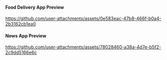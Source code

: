<h4> Food Delivery App Preview </h4>

https://github.com/user-attachments/assets/0e583eac-47b8-466f-b0a4-2b3162cb1ea0

<h4>News App Preview</h4>

https://github.com/user-attachments/assets/78028460-a38a-4d7e-b5f2-2c9dd5166e6c



